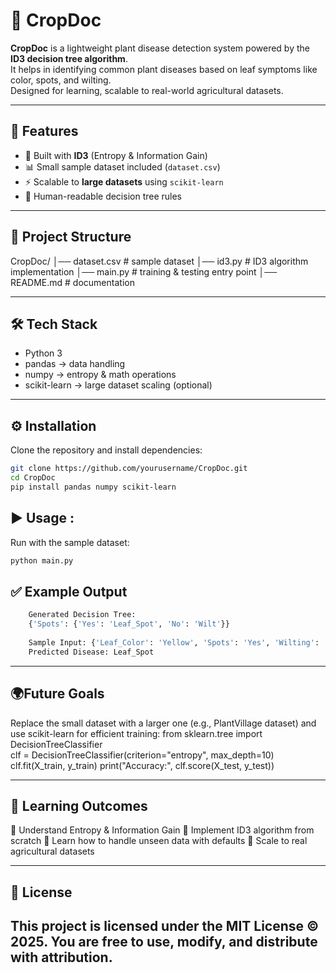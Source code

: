 # 🌱 CropDoc

**CropDoc** is a lightweight plant disease detection system powered by the **ID3 decision tree algorithm**.  
It helps in identifying common plant diseases based on leaf symptoms like color, spots, and wilting.  
Designed for learning, scalable to real-world agricultural datasets.

---

## 🚀 Features
- 🌿 Built with **ID3** (Entropy & Information Gain)  
- 📊 Small sample dataset included (`dataset.csv`)  
- ⚡ Scalable to **large datasets** using `scikit-learn`  
- 🔎 Human-readable decision tree rules  

---

## 📂 Project Structure
CropDoc/
│── dataset.csv # sample dataset
│── id3.py # ID3 algorithm implementation
│── main.py # training & testing entry point
│── README.md # documentation

---

## 🛠️ Tech Stack

  - Python 3
  - pandas → data handling
  - numpy → entropy & math operations
  - scikit-learn → large dataset scaling (optional)

---

## ⚙️ Installation

Clone the repository and install dependencies:
```bash
git clone https://github.com/yourusername/CropDoc.git
cd CropDoc
pip install pandas numpy scikit-learn
```

## ▶️ Usage :

Run with the sample dataset:
```bash
python main.py
```

## ✅ Example Output
```bash
    Generated Decision Tree:
    {'Spots': {'Yes': 'Leaf_Spot', 'No': 'Wilt'}}
    
    Sample Input: {'Leaf_Color': 'Yellow', 'Spots': 'Yes', 'Wilting': 'No'}
    Predicted Disease: Leaf_Spot
```
---

## 🌍Future Goals

Replace the small dataset with a larger one (e.g., PlantVillage dataset)
and use scikit-learn for efficient training:
        from sklearn.tree import DecisionTreeClassifier        
        clf = DecisionTreeClassifier(criterion="entropy", max_depth=10)
        clf.fit(X_train, y_train)
        print("Accuracy:", clf.score(X_test, y_test))

---

## 📖 Learning Outcomes
🌟 Understand Entropy & Information Gain
🌟 Implement ID3 algorithm from scratch
🌟 Learn how to handle unseen data with defaults
🌟 Scale to real agricultural datasets

---

## 📜 License

This project is licensed under the MIT License © 2025.
You are free to use, modify, and distribute with attribution.
---
